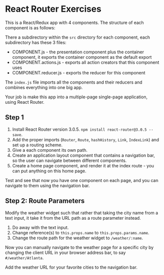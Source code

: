 # React Router Exercises

This is a React/Redux app with 4 components. The structure of each component is as follows:

There a subdirectory within the `src` directory for each component, each subdirectory has these 3 files:

* COMPONENT.js - the presentation component plus the container component, it exports the container component as the default export
* COMPONENT.actions.js - exports all action creators that this component uses
* COMPONENT.reducer.js - exports the reducer for this component

The `index.js` file imports all the components and their reducers and combines everything into one big app.

Your job is make this app into a multiple-page single-page application, using React Router.

## Step 1

1. Install React Router version 3.0.5. `npm install react-router@3.0.5 --save`.
2. Add the proper imports (`Router`, `Route`, `hashHistory`, `Link`, `IndexLink`) and set up a routing scheme.
  1. Give a each component its own path.
  2. Create an application layout component that contains a navigation bar, so the user can navigate between different components.
  3. Create a home page component, and render it at the index route - you can put anything on this home page.

Test and see that now you have one component on each page, and you can navigate to them using the navigation bar.

## Step 2: Route Parameters

Modify the weather widget such that rather that taking the city name from a text input, it take it from the URL path as a route parameter instead.

1. Do away with the text input.
2. Change reference(s) to `this.props.name` to `this.props.params.name`.
3. Change the route path for the weather widget to `/weather/:name`.

Now you can manually navigate to the weather page for a specific city by changing the client URL in your browser address bar, to say `#/weather/Atlanta`.

Add the weather URL for your favorite cities to the navigation bar.
